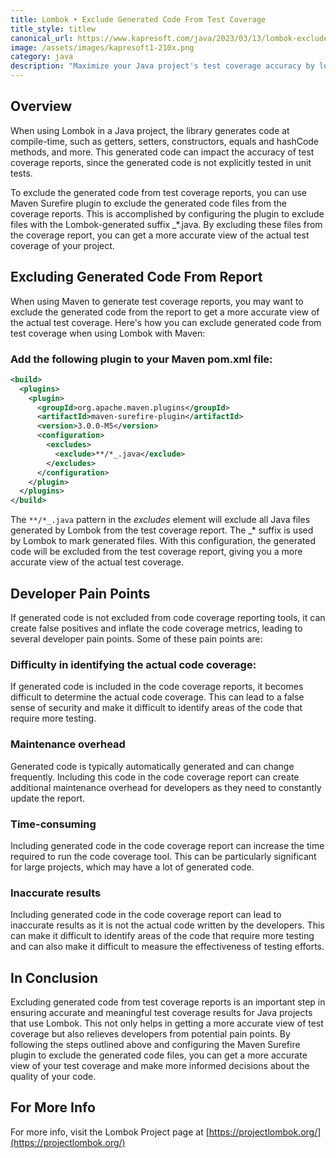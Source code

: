 ```yaml
---
title: Lombok • Exclude Generated Code From Test Coverage
title_style: titlew
canonical_url: https://www.kapresoft.com/java/2023/03/13/lombok-exclude-generated-code-from-test-coverage.html
image: /assets/images/kapresoft1-210x.png
category: java
description: "Maximize your Java project's test coverage accuracy by learning how to exclude Lombok-generated code with the Maven Surefire plugin. Get started now."
---
```


## Overview

When using Lombok in a Java project, the library generates code at compile-time, such as getters, setters, constructors, equals and hashCode methods, and more. <!--excerpt-->This generated code can impact the accuracy of test coverage reports, since the generated code is not explicitly tested in unit tests. 

To exclude the generated code from test coverage reports, you can use Maven Surefire plugin to exclude the generated code files from the coverage reports. This is accomplished by configuring the plugin to exclude files with the Lombok-generated suffix _*.java. By excluding these files from the coverage report, you can get a more accurate view of the actual test coverage of your project.

## Excluding Generated Code From Report

When using Maven to generate test coverage reports, you may want to exclude the generated code from the report to get a more accurate view of the actual test coverage. Here's how you can exclude generated code from test coverage when using Lombok with Maven:

### Add the following plugin to your Maven pom.xml file:

```xml
<build>
  <plugins>
    <plugin>
      <groupId>org.apache.maven.plugins</groupId>
      <artifactId>maven-surefire-plugin</artifactId>
      <version>3.0.0-M5</version>
      <configuration>
        <excludes>
          <exclude>**/*_.java</exclude>
        </excludes>
      </configuration>
    </plugin>
  </plugins>
</build>
```

The `**/*_.java` pattern in the _excludes_ element will exclude all Java files generated by Lombok from the test coverage report. The _* suffix is used by Lombok to mark generated files.
With this configuration, the generated code will be excluded from the test coverage report, giving you a more accurate view of the actual test coverage.

## Developer Pain Points 

If generated code is not excluded from code coverage reporting tools, it can create false positives and inflate the code coverage metrics, leading to several developer pain points. Some of these pain points are:

### Difficulty in identifying the actual code coverage:

If generated code is included in the code coverage reports, it becomes difficult to determine the actual code coverage. This can lead to a false sense of security and make it difficult to identify areas of the code that require more testing.

### Maintenance overhead

Generated code is typically automatically generated and can change frequently. Including this code in the code coverage report can create additional maintenance overhead for developers as they need to constantly update the report.

### Time-consuming

Including generated code in the code coverage report can increase the time required to run the code coverage tool. This can be particularly significant for large projects, which may have a lot of generated code.

### Inaccurate results

Including generated code in the code coverage report can lead to inaccurate results as it is not the actual code written by the developers. This can make it difficult to identify areas of the code that require more testing and can also make it difficult to measure the effectiveness of testing efforts.

## In Conclusion

Excluding generated code from test coverage reports is an important step in ensuring accurate and meaningful test coverage results for Java projects that use Lombok. This not only helps in getting a more accurate view of test coverage but also relieves developers from potential pain points. By following the steps outlined above and configuring the Maven Surefire plugin to exclude the generated code files, you can get a more accurate view of your test coverage and make more informed decisions about the quality of your code.

## For More Info

For more info, visit the Lombok Project page at [https://projectlombok.org/](https://projectlombok.org/)
